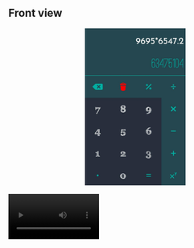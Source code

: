 ## Front view

<p align="center">
<img src="./src/Images/Calculator_Front_Theme.jpeg" alt="drawing" width="200"    />

</p>

<video src='./src/Images/calculator_demo.mp4' width=180 />

## Summary

the following is code for Calculator using React Native Which has all basic operations

```
+ - * / ^ %
```

all using states in react native

## To run this app

clone the repository and run command

```
npm install
```

or

```
npm install --save --legacy-peer-deps
```

## To create unsigned .apk (android build)

Run the following commands

```
react-native bundle --platform android --dev false --entry-file index.js --bundle-output android/app/src/main/assets/index.android.bundle --assets-dest android/app/src/main/res/
cd android && ./gradlew assembleDebug
```

<!-- ![Alt text](./src/Images/Calculator_Front_Theme.jpeg?raw=true 'Title') -->
